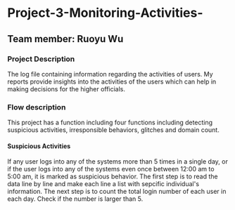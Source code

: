 # Project-3-Monitoring-Activities-
## Team member: Ruoyu Wu 
### Project Description
The log file containing information regarding the activities of users. My reports provide insights into the activities of the users which can help in making decisions for the higher officials.
### Flow description
This project has a function including four functions including detecting suspicious activities, irresponsible behaviors, glitches and domain count.
#### Suspicious Activities 
If any user logs into any of the systems more than 5 times in a single day, or if the user logs into any of the systems even once between 12:00 am to 5:00 am, it is marked as suspicious behavior. The first step is to read the data line by line and make each line a list with sepcific individual's information. The next step is to count the total login number of each user in each day. Check if the number is larger than 5.  
